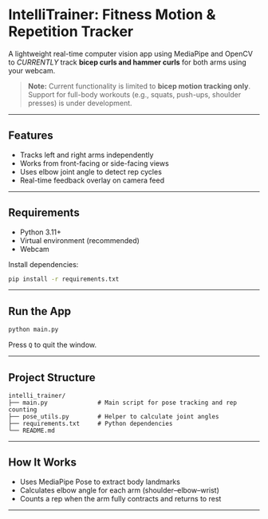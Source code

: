 # IntelliTrainer: Fitness Motion & Repetition Tracker

A lightweight real-time computer vision app using MediaPipe and OpenCV to *CURRENTLY* track **bicep curls and hammer curls** for both arms using your webcam.

> **Note:** Current functionality is limited to **bicep motion tracking only**. Support for full-body workouts (e.g., squats, push-ups, shoulder presses) is under development.

---

## Features

- Tracks left and right arms independently
- Works from front-facing or side-facing views
- Uses elbow joint angle to detect rep cycles
- Real-time feedback overlay on camera feed

---

## Requirements

- Python 3.11+
- Virtual environment (recommended)
- Webcam

Install dependencies:

```bash
pip install -r requirements.txt
```

---

## Run the App

```bash
python main.py
```

Press `Q` to quit the window.

---

## Project Structure

```
intelli_trainer/
├── main.py              # Main script for pose tracking and rep counting
├── pose_utils.py        # Helper to calculate joint angles
├── requirements.txt     # Python dependencies
└── README.md
```

---

## How It Works

- Uses MediaPipe Pose to extract body landmarks
- Calculates elbow angle for each arm (shoulder–elbow–wrist)
- Counts a rep when the arm fully contracts and returns to rest

---

